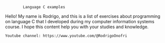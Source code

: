 			Language C examples 
Hello! My name is Rodrigo, and this is a list of exercises about programming on language C that I developed during my computer information systems course. I hope this content help you with your studies and knowledge.
  
 	
 	Youtube channel: https://www.youtube.com/@RodrigoOnofri
